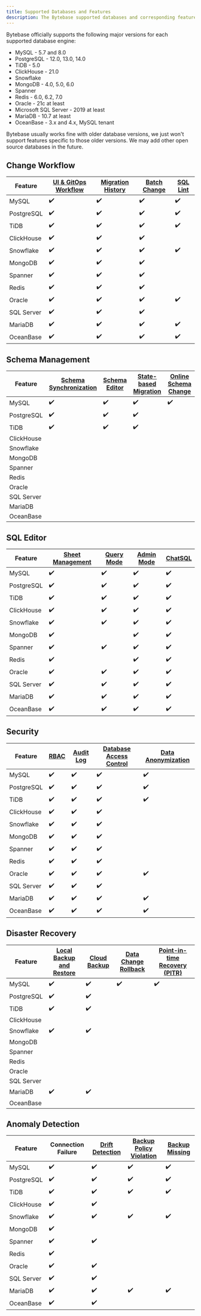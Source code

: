 ```yaml
---
title: Supported Databases and Features
description: The Bytebase supported databases and corresponding feature matrix
---
```


Bytebase officially supports the following major versions for each supported database engine:

- MySQL - 5.7 and 8.0
- PostgreSQL - 12.0, 13.0, 14.0
- TiDB - 5.0
- ClickHouse - 21.0
- Snowflake
- MongoDB - 4.0, 5.0, 6.0
- Spanner
- Redis - 6.0, 6.2, 7.0
- Oracle - 21c at least
- Microsoft SQL Server - 2019 at least
- MariaDB - 10.7 at least
- OceanBase - 3.x and 4.x, MySQL tenant

Bytebase usually works fine with older database versions, we just won't support features specific to those older versions. We may add other open source databases in the future.

## Change Workflow

| Feature    | [UI & GitOps Workflow](/docs/concepts/database-change-workflow) | [Migration History](/docs/change-database/migration-history) | [Batch Change](/docs/change-database/batch-change) | [SQL Lint](/docs/sql-review/review-policy/overview) |
| ---------- | --------------------------------------------------------------- | ------------------------------------------------------------ | -------------------------------------------------- | --------------------------------------------------- |
| MySQL      | ✔️                                                              | ✔️                                                           | ✔️                                                 | ✔️                                                  |
| PostgreSQL | ✔️                                                              | ✔️                                                           | ✔️                                                 | ✔️                                                  |
| TiDB       | ✔️                                                              | ✔️                                                           | ✔️                                                 | ✔️                                                  |
| ClickHouse | ✔️                                                              | ✔️                                                           | ✔️                                                 |                                                     |
| Snowflake  | ✔️                                                              | ✔️                                                           | ✔️                                                 | ✔️                                                  |
| MongoDB    | ✔️                                                              | ✔️                                                           | ✔️                                                 |                                                     |
| Spanner    | ✔️                                                              | ✔️                                                           | ✔️                                                 |                                                     |
| Redis      | ✔️                                                              | ✔️                                                           | ✔️                                                 |                                                     |
| Oracle     | ✔️                                                              | ✔️                                                           | ✔️                                                 | ✔️                                                  |
| SQL Server | ✔️                                                              | ✔️                                                           | ✔️                                                 |                                                     |
| MariaDB    | ✔️                                                              | ✔️                                                           | ✔️                                                 | ✔️                                                  |
| OceanBase  | ✔️                                                              | ✔️                                                           | ✔️                                                 | ✔️                                                  |

## Schema Management

| Feature    | [Schema Synchronization](/docs/change-database/synchronize-schema) | [Schema Editor](/docs/change-database/schema-editor) | [State-based Migration](/docs/change-database/state-based-migration) | [Online Schema Change](/docs/change-database/online-schema-migration-for-mysql) |
| ---------- | ------------------------------------------------------------------ | ---------------------------------------------------- | -------------------------------------------------------------------- | ------------------------------------------------------------------------------- |
| MySQL      | ✔️                                                                 | ✔️                                                   | ✔️                                                                   | ✔️                                                                              |
| PostgreSQL | ✔️                                                                 | ✔️                                                   | ✔️                                                                   |                                                                                 |
| TiDB       | ✔️                                                                 | ✔️                                                   | ✔️                                                                   |                                                                                 |
| ClickHouse |                                                                    |                                                      |                                                                      |                                                                                 |
| Snowflake  |                                                                    |                                                      |                                                                      |                                                                                 |
| MongoDB    |                                                                    |                                                      |                                                                      |                                                                                 |
| Spanner    |                                                                    |                                                      |                                                                      |                                                                                 |
| Redis      |                                                                    |                                                      |                                                                      |                                                                                 |
| Oracle     |                                                                    |                                                      |                                                                      |                                                                                 |
| SQL Server |                                                                    |                                                      |                                                                      |                                                                                 |
| MariaDB    |                                                                    |                                                      |                                                                      |                                                                                 |
| OceanBase  |                                                                    |                                                      |                                                                      |                                                                                 |

## SQL Editor

| Feature    | [Sheet Management](/docs/sql-editor/manage-sql-scripts) | [Query Mode](/docs/sql-editor/run-queries) | [Admin Mode](/docs/sql-editor/admin-mode) | [ChatSQL](/docs/sql-editor/chatsql) |
| ---------- | ------------------------------------------------------- | ------------------------------------------ | ----------------------------------------- | ----------------------------------- |
| MySQL      | ✔️                                                      | ✔️                                         | ✔️                                        | ✔️                                  |
| PostgreSQL | ✔️                                                      | ✔️                                         | ✔️                                        | ✔️                                  |
| TiDB       | ✔️                                                      | ✔️                                         | ✔️                                        | ✔️                                  |
| ClickHouse | ✔️                                                      | ✔️                                         | ✔️                                        | ✔️                                  |
| Snowflake  | ✔️                                                      | ✔️                                         | ✔️                                        | ✔️                                  |
| MongoDB    | ✔️                                                      |                                            | ✔️                                        | ✔️                                  |
| Spanner    | ✔️                                                      | ✔️                                         | ✔️                                        | ✔️                                  |
| Redis      | ✔️                                                      |                                            | ✔️                                        | ✔️                                  |
| Oracle     | ✔️                                                      | ✔️                                         | ✔️                                        | ✔️                                  |
| SQL Server | ✔️                                                      | ✔️                                         | ✔️                                        | ✔️                                  |
| MariaDB    | ✔️                                                      | ✔️                                         | ✔️                                        | ✔️                                  |
| OceanBase  | ✔️                                                      | ✔️                                         | ✔️                                        | ✔️                                  |

## Security

| Feature    | [RBAC](/docs/concepts/roles-and-permissions) | [Audit Log](/docs/security/audit-log) | [Database Access Control](/docs/security/database-access-control) | [Data Anonymization](/docs/security/anonymize-data) |
| ---------- | -------------------------------------------- | ------------------------------------- | ----------------------------------------------------------------- | --------------------------------------------------- |
| MySQL      | ✔️                                           | ✔️                                    | ✔️                                                                | ✔️                                                  |
| PostgreSQL | ✔️                                           | ✔️                                    | ✔️                                                                | ✔️                                                  |
| TiDB       | ✔️                                           | ✔️                                    | ✔️                                                                | ✔️                                                  |
| ClickHouse | ✔️                                           | ✔️                                    | ✔️                                                                |                                                     |
| Snowflake  | ✔️                                           | ✔️                                    | ✔️                                                                |                                                     |
| MongoDB    | ✔️                                           | ✔️                                    | ✔️                                                                |                                                     |
| Spanner    | ✔️                                           | ✔️                                    | ✔️                                                                |                                                     |
| Redis      | ✔️                                           | ✔️                                    | ✔️                                                                |                                                     |
| Oracle     | ✔️                                           | ✔️                                    | ✔️                                                                | ✔️                                                  |
| SQL Server | ✔️                                           | ✔️                                    | ✔️                                                                |                                                     |
| MariaDB    | ✔️                                           | ✔️                                    | ✔️                                                                | ✔️                                                  |
| OceanBase  | ✔️                                           | ✔️                                    | ✔️                                                                | ✔️                                                  |

## Disaster Recovery

| Feature    | [Local Backup and Restore](/docs/disaster-recovery/backup) | [Cloud Backup](/docs/disaster-recovery/backup-restore-database/backup/#cloud-storage) | [Data Change Rollback](/docs/change-database/rollback-data-changes) | [Point-in-time Recovery (PITR)](/docs/disaster-recovery/point-in-time-recovery-for-mysql) |
| ---------- | ---------------------------------------------------------- | ------------------------------------------------------------------------------------- | ------------------------------------------------------------------- | ----------------------------------------------------------------------------------------- |
| MySQL      | ✔️                                                         | ✔️                                                                                    | ✔️                                                                  | ✔️                                                                                        |
| PostgreSQL | ✔️                                                         | ✔️                                                                                    |                                                                     |                                                                                           |
| TiDB       | ✔️                                                         | ✔️                                                                                    |                                                                     |                                                                                           |
| ClickHouse |                                                            |                                                                                       |                                                                     |                                                                                           |
| Snowflake  | ✔️                                                         | ✔️                                                                                    |                                                                     |                                                                                           |
| MongoDB    |                                                            |                                                                                       |                                                                     |                                                                                           |
| Spanner    |                                                            |                                                                                       |                                                                     |                                                                                           |
| Redis      |                                                            |                                                                                       |                                                                     |                                                                                           |
| Oracle     |                                                            |                                                                                       |                                                                     |                                                                                           |
| SQL Server |                                                            |                                                                                       |                                                                     |                                                                                           |
| MariaDB    | ✔️                                                         | ✔️                                                                                    |                                                                     |                                                                                           |
| OceanBase  |                                                            |                                                                                       |                                                                     |                                                                                           |

## Anomaly Detection

| Feature    | Connection Failure | [Drift Detection](/docs/change-database/drift-detection) | [Backup Policy Violation](/docs/administration/environment-policy/backup-schedule-policy) | [Backup Missing](/docs/disaster-recovery/backup-restore-database/backup) |
| ---------- | ------------------ | -------------------------------------------------------- | ----------------------------------------------------------------------------------------- | ------------------------------------------------------------------------ |
| MySQL      | ✔️                 | ✔️                                                       | ✔️                                                                                        | ✔️                                                                       |
| PostgreSQL | ✔️                 | ✔️                                                       | ✔️                                                                                        | ✔️                                                                       |
| TiDB       | ✔️                 | ✔️                                                       | ✔️                                                                                        | ✔️                                                                       |
| ClickHouse | ✔️                 | ✔️                                                       |                                                                                           |                                                                          |
| Snowflake  | ✔️                 | ✔️                                                       | ✔️                                                                                        | ✔️                                                                       |
| MongoDB    | ✔️                 |                                                          |                                                                                           |                                                                          |
| Spanner    | ✔️                 | ✔️                                                       |                                                                                           |                                                                          |
| Redis      | ✔️                 |                                                          |                                                                                           |                                                                          |
| Oracle     | ✔️                 | ✔️                                                       |                                                                                           |                                                                          |
| SQL Server | ✔️                 | ✔️                                                       |                                                                                           |                                                                          |
| MariaDB    | ✔️                 | ✔️                                                       | ✔️                                                                                        | ✔️                                                                       |
| OceanBase  | ✔️                 | ✔️                                                       |                                                                                           |                                                                          |
